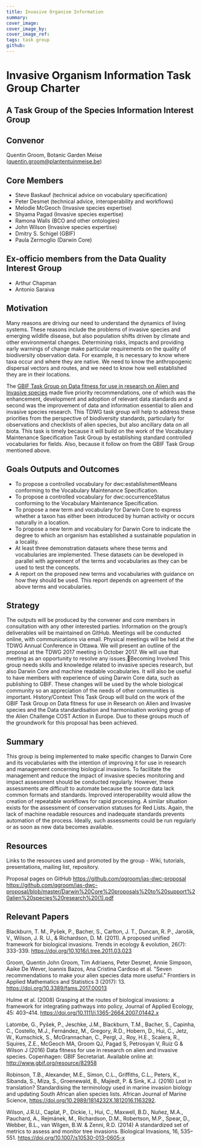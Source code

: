 ```yaml
---
title: Invasive Organism Information
summary: 
cover_image: 
cover_image_by: 
cover_image_ref: 
tags: task group
github:
---
```


# Invasive Organism Information Task Group Charter  

## A Task Group of the Species Information Interest Group  


## Convenor  
Quentin Groom, Botanic Garden Meise (quentin.groom@plantentuinmeise.be)

## Core Members  

 - Steve Baskauf (technical advice on vocabulary specification)
 - Peter Desmet (technical advice, interoperability and workflows) 
 - Melodie McGeoch (Invasive species expertise)
 - Shyama Pagad (Invasive species expertise)
 - Ramona Walls (BCO and other ontologies)
 - John Wilson (Invasive species expertise)
 - Dmitry S. Schigel (GBIF)
 - Paula Zermoglio (Darwin Core)

## Ex-officio members from the Data Quality Interest Group  

 - Arthur Chapman
 - Antonio Saraiva

## Motivation  

Many reasons are driving our need to understand the dynamics of living systems. These reasons include the problems of invasive species and emerging wildlife disease, but also population shifts driven by climate and other environmental changes. Determining risks, impacts and providing early warnings of change make particular requirements on the quality of biodiversity observation data. For example, it is necessary to know where taxa occur and where they are native. We need to know the anthropogenic dispersal vectors and routes, and we need to know how well established they are in their locations.

The [GBIF Task Group on Data fitness for use in research on Alien and Invasive species](http://www.gbif.org/resource/82958) made five priority recommendations, one of which was the enhancement, development and adoption of relevant data standards and a second was the improvement of data and information essential to alien and invasive species research. This TDWG task group will help to address these priorities from the perspective of biodiversity standards, particularly for observations and checklists of alien species, but also ancillary data on all biota.
This task is timely because it will build on the work of the Vocabulary Maintenance Specification Task Group by establishing standard controlled vocabularies for fields. Also, because it follow on from the GBIF Task Group mentioned above.

## Goals Outputs and Outcomes

  - To propose a controlled vocabulary for dwc:establishmentMeans conforming to the Vocabulary Maintenance Specification.
  - To propose a controlled vocabulary for dwc:occurrenceStatus conforming to the Vocabulary Maintenance Specification.
  - To propose a new term and vocabulary for Darwin Core to express whether a taxon has either been introduced by human activity or occurs naturally in a location.
  - To propose a new term and vocabulary for Darwin Core to indicate the degree to which an organism has established a sustainable population in a locality.
  - At least three demonstration datasets where these terms and vocabularies are implemented. These datasets can be developed in parallel with agreement of the terms and vocabularies as they can be used to test the concepts.
  - A report on the proposed new terms and vocabularies with guidance on how they should be used. This report depends on agreement of the above terms and vocabularies.

## Strategy  

The outputs will be produced by the convener and core members in consultation with any other interested parties.
Information on the group’s deliverables will be maintained on GitHub.
Meetings will be conducted online, with communications via email. Physical meetings will be held at the TDWG Annual Conference in Ottawa.
We will present an outline of the proposal at the TDWG 2017 meeting in October 2017. We will use that meeting as an opportunity to resolve any issues.Becoming Involved
This group needs skills and knowledge related to invasive species research, but also Darwin Core and machine readable vocabularies. It will also be useful to have members with experience of using Darwin Core data, such as publishing to GBIF. These changes will be used by the whole biological community so an appreciation of the needs of other communities is important.
History/Context
This Task Group will build on the work of the GBIF Task Group on Data fitness for use in Research on Alien and Invasive species and the Data standardisation and harmonisation working group of the Alien Challenge COST Action in Europe. Due to these groups much of the groundwork for this proposal has been achieved.

## Summary  

This group is being implemented to make specific changes to Darwin Core and its vocabularies with the intention of improving it for use in research and management concerning biological invasions. To facilitate the management and reduce the impact of invasive species monitoring and impact assessment should be conducted regularly. However, these assessments are difficult to automate because the source data lack common formats and standards. Improved interoperability would allow the creation of repeatable workflows for rapid processing. A similar situation exists for the assessment of conservation statuses for Red Lists. Again, the lack of machine readable resources and inadequate standards prevents automation of the process. Ideally, such assessments could be run regularly or as soon as new data becomes available.

## Resources  

Links to the resources used and promoted by the group - Wiki, tutorials, presentations, mailing list, repository.

Proposal pages on GitHub
https://github.com/qgroom/ias-dwc-proposal
https://github.com/qgroom/ias-dwc-proposal/blob/master/Darwin%20Core%20proposals%20to%20support%20alien%20species%20research%20(1).pdf

## Relevant Papers  

Blackburn, T. M., Pyšek, P., Bacher, S., Carlton, J. T., Duncan, R. P., Jarošík, V., Wilson, J. R. U., & Richardson, D. M. (2011). A proposed unified framework for biological invasions. Trends in ecology & evolution, 26(7): 333-339. https://doi.org/10.1016/j.tree.2011.03.023

Groom, Quentin John Groom, Tim Adriaens, Peter Desmet, Annie Simpson, Aaike De Wever, Ioannis Bazos, Ana Cristina Cardoso et al. "Seven recommendations to make your alien species data more useful." Frontiers in Applied Mathematics and Statistics 3 (2017): 13. https://doi.org/10.3389/fams.2017.00013

Hulme et al. (2008) Grasping at the routes of biological invasions: a framework for integrating pathways into policy, Journal of Applied Ecology, 45: 403–414. https://doi.org/10.1111/j.1365-2664.2007.01442.x

Latombe, G., Pyšek, P., Jeschke, J.M., Blackburn, T.M., Bacher, S., Capinha, C., Costello, M.J., Fernández, M., Gregory, R.D., Hobern, D., Hui, C., Jetz, W., Kumschick, S., McGrannachan, C., Pergl, J., Roy, H.E., Scalera, R., Squires, Z.E., McGeoch MA, Groom QJ, Pagad S, Petrosyan V, Ruiz G & Wilson J (2016) Data fitness for use in research on alien and invasive species. Copenhagen: GBIF Secretariat. Available online at: http://www.gbif.org/resource/82958  

Robinson, T.B., Alexander, M.E., Simon, C.L., Griffiths, C.L., Peters, K., Sibanda, S., Miza, S., Groenewald, B., Majiedt, P. & Sink, K.J. (2016) Lost in translation? Standardising the terminology used in marine invasion biology and updating South African alien species lists. African Journal of Marine Science, https://doi.org/10.2989/1814232X.1812016.1163292.

Wilson, J.R.U., Caplat, P., Dickie, I., Hui, C., Maxwell, B.D., Nuñez, M.A., Pauchard, A., Rejmánek, M., Richardson, D.M., Robertson, M.P., Spear, D., Webber, B.L., van Wilgen, B.W. & Zenni, R.D. (2014) A standardized set of metrics to assess and monitor tree invasions. Biological Invasions, 16, 535–551. https://doi.org/10.1007/s10530-013-0605-x
